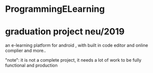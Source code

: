 # ProgrammingELearning

# graduation project neu/2019
 
an e-learning platform for android , with built in code editor and online complier and more..

"note": it is not a complete project, it needs a lot of work to be fully functional and production 
